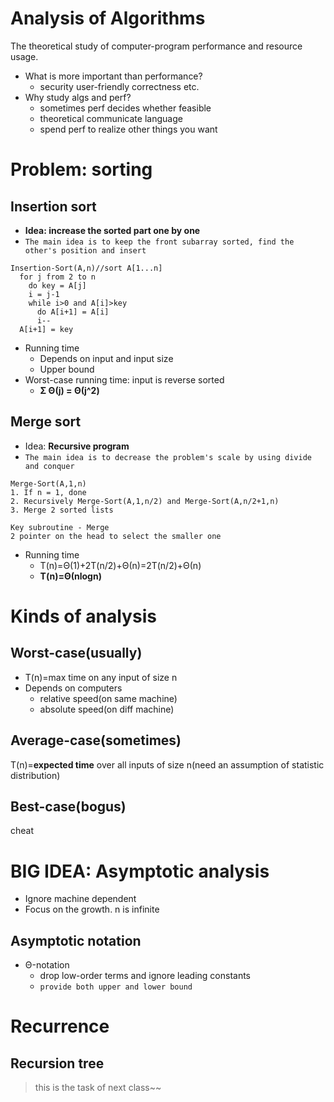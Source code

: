 # Analysis of Algorithms
  The theoretical study of computer-program performance and resource usage.
  - What is more important than performance?
    - security user-friendly correctness etc.
  - Why study algs and perf?
    - sometimes perf decides whether feasible
    - theoretical communicate language
    - spend perf to realize other things you want
# Problem: sorting
## Insertion sort
  - **Idea: increase the sorted part one by one**
  - `The main idea is to keep the front subarray sorted, find the other's position and insert`
  ```
  Insertion-Sort(A,n)//sort A[1...n]
    for j from 2 to n
      do key = A[j]
      i = j-1
      while i>0 and A[i]>key
        do A[i+1] = A[i]
        i--
    A[i+1] = key
  ```
  - Running time
    - Depends on input and input size
    - Upper bound
  - Worst-case running time: input is reverse sorted
    - **Σ Θ(j) = Θ(j^2)**
## Merge sort
  - Idea: **Recursive program**
  - `The main idea is to decrease the problem's scale by using divide and conquer`
  ```
  Merge-Sort(A,1,n)
  1. If n = 1, done
  2. Recursively Merge-Sort(A,1,n/2) and Merge-Sort(A,n/2+1,n)
  3. Merge 2 sorted lists

  Key subroutine - Merge
  2 pointer on the head to select the smaller one
  ```
  - Running time
    - T(n)=Θ(1)+2T(n/2)+Θ(n)=2T(n/2)+Θ(n)
    - **T(n)=Θ(nlogn)**

# Kinds of analysis
## Worst-case(usually)
  - T(n)=max time on any input of size n
  - Depends on computers
      - relative speed(on same machine)
      - absolute speed(on diff machine)
## Average-case(sometimes)
  T(n)=**expected time** over all inputs of size n(need an assumption of statistic distribution)
## Best-case(bogus)
  cheat
# BIG IDEA: Asymptotic analysis
- Ignore machine dependent
- Focus on the growth. n is infinite
## Asymptotic notation
- Θ-notation
  - drop low-order terms and ignore leading constants
  - `provide both upper and lower bound`

# Recurrence
## Recursion tree
> this is the task of next class~~



  

